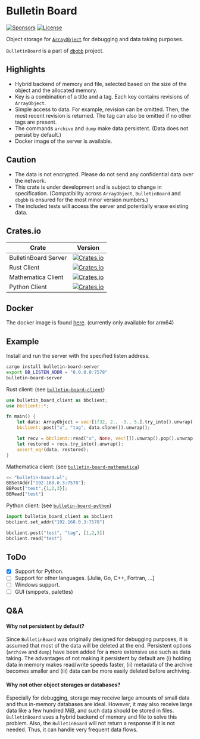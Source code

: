 Bulletin Board
===========================
[![Sponsors](https://img.shields.io/badge/offer-Coffee-red?style=flat-square)](https://github.com/sponsors/YShoji-HEP)
[![License](https://img.shields.io/badge/license-Apache%202.0-blue?style=flat-square)](https://github.com/YShoji-HEP/BulletinBoard/blob/main/LICENSE.txt)

Object storage for [`ArrayObject`](https://github.com/YShoji-HEP/ArrayObject) for debugging and data taking purposes.

`BulletinBoard` is a part of [`dbgbb`](https://github.com/YShoji-HEP/dbgbb) project.

Highlights
----------
* Hybrid backend of memory and file, selected based on the size of the object and the allocated memory.
* Key is a combination of a title and a tag. Each key contains revisions of `ArrayObject`.
* Simple access to data. For example, revision can be omitted. Then, the most recent revision is returned. The tag can also be omitted if no other tags are present.
* The commands `archive` and `dump` make data persistent. (Data does not persist by default.)
* Docker image of the server is available.

Caution
-------
* The data is not encrypted. Please do not send any confidential data over the network.
* This crate is under development and is subject to change in specification. (Compatibility across `ArrayObject`, `BulletinBoard` and `dbgbb` is ensured for the most minor version numbers.)
* The included tests will access the server and potentially erase existing data.

Crates.io
-----------------
|Crate|Version|
|-|-|
|BulletinBoard Server|[![Crates.io](https://img.shields.io/crates/v/bulletin-board-server?style=flat-square)](https://crates.io/crates/bulletin-board-server)|
|Rust Client|[![Crates.io](https://img.shields.io/crates/v/bulletin-board-client?style=flat-square)](https://crates.io/crates/bulletin-board-client)|
|Mathematica Client|[![Crates.io](https://img.shields.io/crates/v/bulletin-board-mathematica?style=flat-square)](https://crates.io/crates/bulletin-board-mathematica)|
|Python Client|[![Crates.io](https://img.shields.io/crates/v/bulletin-board-python?style=flat-square)](https://crates.io/crates/bulletin-board-python)|

Docker
------

The docker image is found [here](https://hub.docker.com/r/yshojihep/bulletin-board). (currently only available for arm64)
 
Example
-------
Install and run the server with the specified listen address.
```bash
cargo install bulletin-board-server
export BB_LISTEN_ADDR = "0.0.0.0:7578"
bulletin-board-server
```

Rust client: (see [`bulletin-board-client`](bulletin-board-client/README.md))
```rust
use bulletin_board_client as bbclient;
use bbclient::*;

fn main() {
    let data: ArrayObject = vec![1f32, 2., -3., 5.].try_into().unwrap();
    bbclient::post("x", "tag", data.clone()).unwrap();

    let recv = bbclient::read("x", None, vec![]).unwrap().pop().unwrap();
    let restored = recv.try_into().unwrap();
    assert_eq!(data, restored);
}
```

Mathematica client: (see [`bulletin-board-mathematica`](bulletin-board-mathematica/README.md))
```python
<< "bulletin-board.wl";
BBSetAddr["192.168.0.3:7578"];
BBPost["test",{1,2,3}];
BBRead["test"]
```

Python client: (see [`bulletin-board-python`](bulletin-board-python/README.md))
```python
import bulletin_board_client as bbclient
bbclient.set_addr("192.168.0.3:7578")

bbclient.post("test", "tag", [1,2,3])
bbclient.read("test")
```

ToDo
----
- [x] Support for Python.
- [ ] Support for other languages. [Julia, Go, C++, Fortran, ...]
- [ ] Windows support.
- [ ] GUI (snippets, palettes)

Q&A
--------------
#### Why not persistent by default?
Since `BulletinBoard` was originally designed for debugging purposes, it is assumed that most of the data will be deleted at the end. Persistent options (`archive` and `dump`) have been added for a more extensive use such as data taking.
The advantages of not making it persistent by default are (i) holding data in memory makes read/write speeds faster, (ii) metadata of the archive becomes smaller and (iii) data can be more easily deleted before archiving.
#### Why not other object storages or databases?
Especially for debugging, storage may receive large amounts of small data and thus in-memory databases are ideal. However, it may also receive large data like a few hundred MiB, and such data should be stored in files. `BulletinBoard` uses a hybrid backend of memory and file to solve this problem.
Also, the `BulletinBoard` will not return a response if it is not needed. Thus, it can handle very frequent data flows.